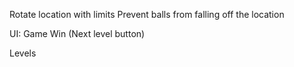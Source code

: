 ﻿
Rotate location with limits
Prevent balls from falling off the location

UI:
Game
Win (Next level button)

Levels